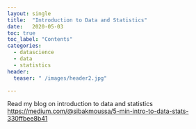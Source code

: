 ```yaml
---
layout: single
title:  "Introduction to Data and Statistics"
date:   2020-05-03
toc: true
toc_label: "Contents"
categories: 
  - datascience
  - data
  - statistics
header:
  teaser: " /images/header2.jpg"

---
```


Read my blog on introduction to data and statistics
https://medium.com/@sibakmoussa/5-min-intro-to-data-stats-330ffbee8b41

